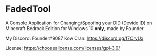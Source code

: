 # FadedTool
 A Console Application for Changing/Spoofing your DID (Devide ID) on Minecraft Bedrock Edition for Windows 10 **only**, made by Founder
 
My Discord: Founder#9087
Kow Clan: https://discord.gg/f7CrvUx

License:
https://choosealicense.com/licenses/gpl-3.0/
